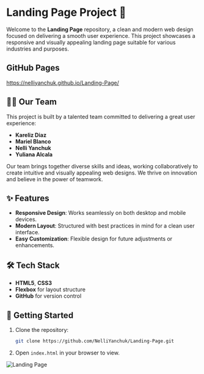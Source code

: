 # Landing Page Project 🎨

Welcome to the **Landing Page** repository, a clean and modern web design focused on delivering a smooth user experience. This project showcases a responsive and visually appealing landing page suitable for various industries and purposes.

## GitHub Pages
https://nelliyanchuk.github.io/Landing-Page/

## 👩‍💻 Our Team

This project is built by a talented team committed to delivering a great user experience:

- **Kareliz Diaz**
- **Mariel Blanco**
- **Nelli Yanchuk**
- **Yuliana Alcala**

Our team brings together diverse skills and ideas, working collaboratively to create intuitive and visually appealing web designs. We thrive on innovation and believe in the power of teamwork.

## ✨ Features

- **Responsive Design**: Works seamlessly on both desktop and mobile devices.
- **Modern Layout**: Structured with best practices in mind for a clean user interface.
- **Easy Customization**: Flexible design for future adjustments or enhancements.

## 🛠️ Tech Stack

- **HTML5**, **CSS3**
- **Flexbox** for layout structure
- **GitHub** for version control

## 🚀 Getting Started

1. Clone the repository:
    ```bash
    git clone https://github.com/NelliYanchuk/Landing-Page.git
    ```
2. Open `index.html` in your browser to view.

![Landing Page](https://i.ibb.co/nb892KW/landing-page.png)
